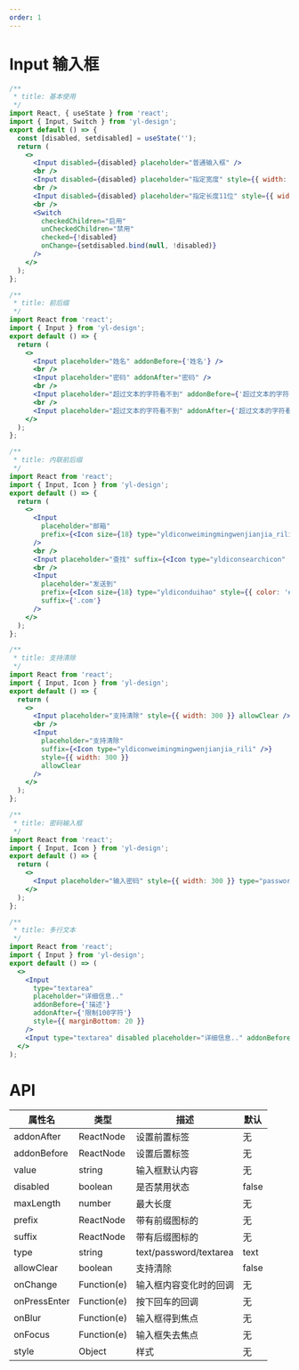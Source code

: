 ```yaml
---
order: 1
---
```


# Input 输入框

```jsx
/**
 * title: 基本使用
 */
import React, { useState } from 'react';
import { Input, Switch } from 'yl-design';
export default () => {
  const [disabled, setdisabled] = useState('');
  return (
    <>
      <Input disabled={disabled} placeholder="普通输入框" />
      <br />
      <Input disabled={disabled} placeholder="指定宽度" style={{ width: 300 }} />
      <br />
      <Input disabled={disabled} placeholder="指定长度11位" style={{ width: 300 }} maxLength={11} />
      <br />
      <Switch
        checkedChildren="启用"
        unCheckedChildren="禁用"
        checked={!disabled}
        onChange={setdisabled.bind(null, !disabled)}
      />
    </>
  );
};
```

```jsx
/**
 * title: 前后缀
 */
import React from 'react';
import { Input } from 'yl-design';
export default () => {
  return (
    <>
      <Input placeholder="姓名" addonBefore={'姓名'} />
      <br />
      <Input placeholder="密码" addonAfter="密码" />
      <br />
      <Input placeholder="超过文本的字符看不到" addonBefore={'超过文本的字符看不到'} />
      <br />
      <Input placeholder="超过文本的字符看不到" addonAfter={'超过文本的字符看不到'} />
    </>
  );
};
```

```jsx
/**
 * title: 内联前后缀
 */
import React from 'react';
import { Input, Icon } from 'yl-design';
export default () => {
  return (
    <>
      <Input
        placeholder="邮箱"
        prefix={<Icon size={18} type="yldiconweimingmingwenjianjia_rili" />}
      />
      <br />
      <Input placeholder="查找" suffix={<Icon type="yldiconsearchicon" />} />
      <br />
      <Input
        placeholder="发送到"
        prefix={<Icon size={18} type="yldiconduihao" style={{ color: '#4569d4' }} />}
        suffix={'.com'}
      />
    </>
  );
};
```

```jsx
/**
 * title: 支持清除
 */
import React from 'react';
import { Input, Icon } from 'yl-design';
export default () => {
  return (
    <>
      <Input placeholder="支持清除" style={{ width: 300 }} allowClear />
      <br />
      <Input
        placeholder="支持清除"
        suffix={<Icon type="yldiconweimingmingwenjianjia_rili" />}
        style={{ width: 300 }}
        allowClear
      />
    </>
  );
};
```

```jsx
/**
 * title: 密码输入框
 */
import React from 'react';
import { Input, Icon } from 'yl-design';
export default () => {
  return (
    <>
      <Input placeholder="输入密码" style={{ width: 300 }} type="password" />
    </>
  );
};
```

```jsx
/**
 * title: 多行文本
 */
import React from 'react';
import { Input } from 'yl-design';
export default () => (
  <>
    <Input
      type="textarea"
      placeholder="详细信息.."
      addonBefore={'描述'}
      addonAfter={'限制100字符'}
      style={{ marginBottom: 20 }}
    />
    <Input type="textarea" disabled placeholder="详细信息.." addonBefore={'描述'} />
  </>
);
```

# API

| **属性名**   | **类型**    | **描述**               | **默认** |
| ------------ | ----------- | ---------------------- | -------- |
| addonAfter   | ReactNode   | 设置前置标签           | 无       |
| addonBefore  | ReactNode   | 设置后置标签           | 无       |
| value        | string      | 输入框默认内容         | 无       |
| disabled     | boolean     | 是否禁用状态           | false    |
| maxLength    | number      | 最大长度               | 无       |
| prefix       | ReactNode   | 带有前缀图标的         | 无       |
| suffix       | ReactNode   | 带有后缀图标的         | 无       |
| type         | string      | text/password/textarea | text     |
| allowClear   | boolean     | 支持清除               | false    |
| onChange     | Function(e) | 输入框内容变化时的回调 | 无       |
| onPressEnter | Function(e) | 按下回车的回调         | 无       |
| onBlur       | Function(e) | 输入框得到焦点         | 无       |
| onFocus      | Function(e) | 输入框失去焦点         | 无       |
| style        | Object      | 样式                   | 无       |
